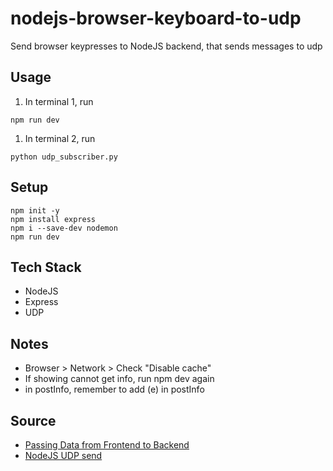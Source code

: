 # nodejs-browser-keyboard-to-udp
Send browser keypresses to NodeJS backend, that sends messages to udp

## Usage
1. In terminal 1, run 
```
npm run dev
```
1. In terminal 2, run 
```
python udp_subscriber.py
```



## Setup
```
npm init -y
npm install express
npm i --save-dev nodemon
npm run dev
```

## Tech Stack
* NodeJS
* Express
* UDP

## Notes
* Browser > Network > Check "Disable cache"
* If showing cannot get info, run npm dev again
* in postInfo, remember to add (e) in postInfo

## Source
* [Passing Data from Frontend to Backend](https://www.youtube.com/watch?v=5TxF9PQaq4U)
* [NodeJS UDP send](https://www.geeksforgeeks.org/node-js-socket-send-method/)